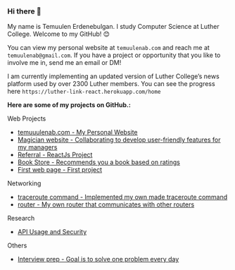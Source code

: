 ### Hi there 👋

My name is Temuulen Erdenebulgan. I study Computer Science at Luther College. Welcome to my GitHub! 😊

You can view my personal website at `temuulenab.com` and reach me at `temuulenab@gmail.com`. If you have a project or opportunity that you like to involve me in, send me an email or DM!

I am currently implementing an updated version of Luther College’s news platform used by over 2300 Luther members. You can see the progress here `https://luther-link-react.herokuapp.com/home`

**Here are some of my projects on GitHub.:**

Web Projects
* [temuuulenab.com - My Personal Website](https://github.com/erdete01/personal-website)
* [Magician website - Collaborating to develop user-friendly features for my managers](https://github.com/muleje01/magician)
* [Referral - ReactJs Project](https://github.com/erdete01/referral?organization=erdete01&organization=erdete01)
* [Book Store - Recommends you a book based on ratings](https://github.com/erdete01/Full-Stack/tree/master/projects/final_project)
* [First web page - First project](https://github.com/erdete01/Full-Stack/tree/master/CS130/final)


Networking
* [traceroute command - Implemented my own made traceroute command](https://github.com/erdete01/Computer-Networks/tree/project5)
* [router - My own router that communicates with other routers](https://github.com/erdete01/Computer-Networks/tree/project5)

Research
* [API Usage and Security](https://github.com/erdete01/research-paper/blob/master/research-paper.pdf)

Others
* [Interview prep - Goal is to solve one problem every day](https://github.com/erdete01/interview-prep)
